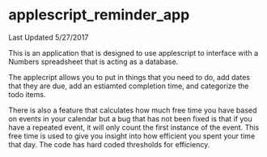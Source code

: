 # applescript_reminder_app

Last Updated 5/27/2017

This is an application that is designed to use applescript to interface with a Numbers spreadsheet that is acting as a database.

The applecript allows you to put in things that you need to do, add dates that they are due, add an estiamted completion time,
and categorize the todo items.

There is also a feature that calculates how much free time you have based on events in your calendar but a bug that has
not been fixed is that if you have a repeated event, it will only count the first instance of the event. This free time
is used to give you insight into how efficient you spent your time that day. The code has hard coded thresholds for 
efficiency.
